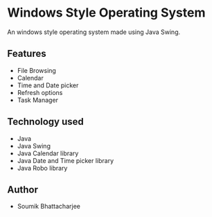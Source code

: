 # Windows Style Operating System
An windows style operating system made using Java Swing. 

## Features
- File Browsing
- Calendar
- Time and Date picker
- Refresh options
- Task Manager

## Technology used
- Java
- Java Swing
- Java Calendar library
- Java Date and Time picker library
- Java Robo library

## Author
- Soumik Bhattacharjee
